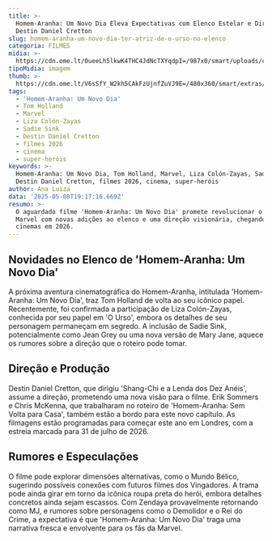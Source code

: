 ```yaml
---
title: >-
  Homem-Aranha: Um Novo Dia Eleva Expectativas com Elenco Estelar e Direção de
  Destin Daniel Cretton
slug: homem-aranha-um-novo-dia-ter-atriz-de-o-urso-no-elenco
categoria: FILMES
midia: >-
  https://cdn.ome.lt/0ueeLh5lkwK4THC4JdNcTXYqdpI=/987x0/smart/uploads/conteudo/fotos/tina_the_bear_epuMIT9.png
tipoMidia: imagem
thumb: >-
  https://cdn.ome.lt/V6sSfY_W2kh5CAkFzUjnfZuVJ9E=/480x360/smart/extras/conteudos/tom-holland-spider.jpg
tags:
  - 'Homem-Aranha: Um Novo Dia'
  - Tom Holland
  - Marvel
  - Liza Colón-Zayas
  - Sadie Sink
  - Destin Daniel Cretton
  - filmes 2026
  - cinema
  - super-heróis
keywords: >-
  Homem-Aranha: Um Novo Dia, Tom Holland, Marvel, Liza Colón-Zayas, Sadie Sink,
  Destin Daniel Cretton, filmes 2026, cinema, super-heróis
author: Ana Luiza
data: '2025-05-08T19:17:16.669Z'
resumo: >-
  O aguardado filme 'Homem-Aranha: Um Novo Dia' promete revolucionar o universo
  Marvel com novas adições ao elenco e uma direção visionária, chegando aos
  cinemas em 2026.
---
```


## Novidades no Elenco de 'Homem-Aranha: Um Novo Dia'

A próxima aventura cinematográfica do Homem-Aranha, intitulada 'Homem-Aranha: Um Novo Dia', traz Tom Holland de volta ao seu icônico papel. Recentemente, foi confirmada a participação de Liza Colón-Zayas, conhecida por seu papel em 'O Urso', embora os detalhes de seu personagem permaneçam em segredo. A inclusão de Sadie Sink, potencialmente como Jean Grey ou uma nova versão de Mary Jane, aquece os rumores sobre a direção que o roteiro pode tomar.

## Direção e Produção

Destin Daniel Cretton, que dirigiu 'Shang-Chi e a Lenda dos Dez Anéis', assume a direção, prometendo uma nova visão para o filme. Erik Sommers e Chris McKenna, que trabalharam no roteiro de 'Homem-Aranha: Sem Volta para Casa', também estão a bordo para este novo capítulo. As filmagens estão programadas para começar este ano em Londres, com a estreia marcada para 31 de julho de 2026.

## Rumores e Especulações

O filme pode explorar dimensões alternativas, como o Mundo Bélico, sugerindo possíveis conexões com futuros filmes dos Vingadores. A trama pode ainda girar em torno da icônica roupa preta do herói, embora detalhes concretos ainda sejam escassos. Com Zendaya provavelmente retornando como MJ, e rumores sobre personagens como o Demolidor e o Rei do Crime, a expectativa é que 'Homem-Aranha: Um Novo Dia' traga uma narrativa fresca e envolvente para os fãs da Marvel.
